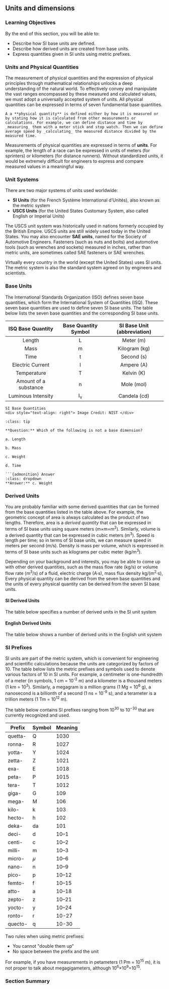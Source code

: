 ## Units and dimensions

### Learning Objectives

By the end of this section, you will be able to:

 * Describe how SI base units are defined.
 * Describe how derived units are created from base units.
 * Express quantities given in SI units using metric prefixes.

### Units and Physical Quantities

The measurement of physical quantities and the expression of physical principles through mathematical relationships unlocks a deep understanding of the natural world. To effectively convey and manipulate the vast ranges encompassed by these measured and calculated values, we must adopt a universally accepted system of units. All physical quantities can be expressed in terms of seven fundamental base quantities.

```{note}
A a **physical quantity** is defined either by how it is measured or by stating how it is calculated from other measurements or calculations. For example, we can define distance and time by _measuring_ them with a meter stick and stop watch. Then we can define average speed by _calculating_ the measured distance divided by the measured time.
```

Measurements of physical quantities are expressed in terms of **units**. For example, the length of a race can be expressed in units of meters (for sprinters) or kilometers (for distance runners). Without standardized units, it would be extremely difficult for engineers to express and compare measured values in a meaningful way.

### Unit Systems

There are two major systems of units used worldwide:

 * **SI Units** (for the French Système International d’Unités), also known as the metric system
 * **USCS Units** (for the United States Customary System, also called English or Imperial Units)

The USCS unit system was historically used in nations formerly occupied by the British Empire. USCS units are still widely used today in the United States. You may also encounter **SAE units**, named for the Society of Automotive Engineers. Fasteners (such as nuts and bolts) and automotive tools (such as wrenches and sockets) measured in inches, rather than metric units, are sometimes called SAE fasteners or SAE wrenches.

Virtually every country in the world (except the United States) uses SI units. The metric system is also the standard system agreed on by engineers and scientists.

### Base Units

The International Standards Organization (ISO) defines seven base quantities, which form the International System of Quantities (ISQ). These seven base quantities are used to define seven SI base units. The table below lists the seven base quantities and the corresponding SI base units.

| ISQ Base Quantity | Base Quantity Symbol | SI Base Unit (abbreviation) |
| :---: | :---:| :---: | 
| Length | L | Meter (m) |
| Mass | m | Kilogram (kg) |
| Time | t | Second (s) |
| Electric Current | I | Ampere (A) |
| Temperature | T | Kelvin (K) |
| Amount of a substance | n | Mole (mol) |
| Luminous Intensity | I<sub>v</sub> | Candela (cd) |

```{figure} images/si_illustration_constants_colour_full.png
SI Base Quantities
<div style="text-align: right"> Image Credit: NIST </div>
```

```{admonition} **Worked Example**
:class: tip

**Question:** Which of the following is not a base dimension?

a. Length

b. Mass

c. Weight

d. Time

```{admonition} Answer
:class: dropdown
**Answer:** c. Weight
```

### Derived Units

You are probably familiar with some derived quantities that can be formed from the base quantities listed in the table above. For example, the geometric concept of area is always calculated as the product of two lengths. Therefore, area is a _derived quantity_ that can be expressed in terms of SI base units using square meters (m×m=m<sup>2</sup>). Similarly, volume is a derived quantity that can be expressed in cubic meters (m<sup>3</sup>). Speed is length per time; so in terms of SI base units, we can measure speed in meters per second (m/s). Density is mass per volume, which is expressed in terms of SI base units such as kilograms per cubic meter (kg/m<sup>3</sup>).

Depending on your background and interests, you may be able to come up with other derived quantities, such as the mass flow rate (kg/s) or volume flow rate (m<sup>3</sup>/s) of a fluid, electric charge (A·s), mass flux density kg/(m<sup>2</sup>·s), Every physical quantity can be derived from the seven base quantities and the units of every physical quantity can be derived from the seven SI base units.

#### SI Derived Units
The table below specifies a number of derived units in the SI unit system

#### English Derived Units

The table below shows a number of derived units in the English unit system

### SI Prefixes

SI units are part of the metric system, which is convenient for engineering and scientific calculations because the units are categorized by factors of 10. The table below lists the metric prefixes and symbols used to denote various factors of 10 in SI units. For example, a centimeter is one-hundredth of a meter (in symbols, 1 cm = 10<sup>-2</sup> m) and a kilometer is a thousand meters (1 km = 10<sup>3</sup>). Similarly, a megagram is a million grams (1 Mg = 10<sup>6</sup> g), a nanosecond is a billionth of a second (1 ns = 10<sup>-9</sup> s), and a terameter is a trillion meters (1 Tm = 10<sup>12</sup> m).

The table below contains SI prefixes ranging from 10<sup>30</sup> to 10<sup>−30</sup> that are currently recognized and used.

| **Prefix** | **Symbol** | **Meaning** |
| --- | --- | --- |
| quetta- |	Q |	1030 |
| ronna- | R | 1027 |
| yotta- | Y | 1024 |
| zetta- | Z | 1021 |
| exa- | E | 1018 |
| peta- | P | 1015 |
| tera- | T | 1012 |
| giga- | G | 109 |
| mega- | M | 106 |
| kilo- | k | 103 |
| hecto- | h | 102 |
| deka- | da | 101 |
| deci- | d | 10–1 |
| centi- | c | 10–2 |
| milli- | m | 10–3 |
| micro- | 𝜇 | 10–6 |
| nano- | n | 10–9 |
| pico- | p | 10–12 |
| femto- | f | 10–15 |
| atto- | a | 10–18 |
| zepto- | z | 10–21 |
| yocto- | y | 10–24 |
| ronto- | r | 10-27 |
| quecto- | q |	10-30 |

Two rules when using metric prefixes:

 * You cannot "double them up"
 * No space between the prefix and the unit

For example, if you have measurements in petameters (1 Pm = 10<sup>15</sup> m), it is not proper to talk about megagigameters, although 10<sup>6</sup>×10<sup>9</sup>=10<sup>15</sup>.

### Section Summary

